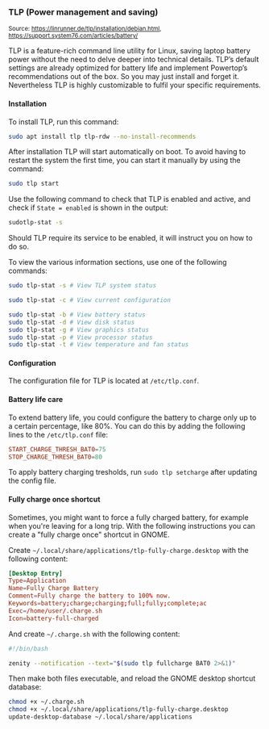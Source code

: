 ### TLP (Power management and saving)

<small>Source: https://linrunner.de/tlp/installation/debian.html, https://support.system76.com/articles/battery/</small>

TLP is a feature-rich command line utility for Linux, saving laptop battery power without the need to delve deeper into technical details. TLP’s default settings are already optimized for battery life and implement Powertop’s recommendations out of the box. So you may just install and forget it. Nevertheless TLP is highly customizable to fulfil your specific requirements.

#### **Installation**

To install TLP, run this command:

```bash
sudo apt install tlp tlp-rdw --no-install-recommends
```

After installation TLP will start automatically on boot. To avoid having to restart the system the first time, you can start it manually by using the command:

```bash
sudo tlp start
```

Use the following command to check that TLP is enabled and active, and check if `State = enabled` is shown in the output:

```bash
sudotlp-stat -s
```

Should TLP require its service to be enabled, it will instruct you on how to do so.

To view the various information sections, use one of the following commands:

```bash
sudo tlp-stat -s # View TLP system status

sudo tlp-stat -c # View current configuration

sudo tlp-stat -b # View battery status
sudo tlp-stat -d # View disk status
sudo tlp-stat -g # View graphics status
sudo tlp-stat -p # View processor status
sudo tlp-stat -t # View temperature and fan status
```

#### **Configuration**

The configuration file for TLP is located at `/etc/tlp.conf`.

#### **Battery life care**

To extend battery life, you could configure the battery to charge only up to a certain percentage, like 80%. You can do this by adding the following lines to the `/etc/tlp.conf` file:

```conf
START_CHARGE_THRESH_BAT0=75
STOP_CHARGE_THRESH_BAT0=80
```
To apply battery charging tresholds, run `sudo tlp setcharge` after updating the config file.

#### **Fully charge once shortcut**

Sometimes, you might want to force a fully charged battery, for example when you're leaving for a long trip. With the following instructions you can create a "fully charge once" shortcut in GNOME.

Create `~/.local/share/applications/tlp-fully-charge.desktop` with the following content:

```conf
[Desktop Entry]
Type=Application
Name=Fully Charge Battery
Comment=Fully charge the battery to 100% now.
Keywords=battery;charge;charging;full;fully;complete;ac
Exec=/home/user/.charge.sh
Icon=battery-full-charged
```

And create `~/.charge.sh` with the following content:

```bash
#!/bin/bash

zenity --notification --text="$(sudo tlp fullcharge BAT0 2>&1)"
```
Then make both files executable, and reload the GNOME desktop shortcut database:

```bash
chmod +x ~/.charge.sh
chmod +x ~/.local/share/applications/tlp-fully-charge.desktop
update-desktop-database ~/.local/share/applications
```
